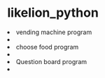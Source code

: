 # likelion_python

<li>vending machine program<li>
<li>choose food program<li>
<li>Question board program<li>

